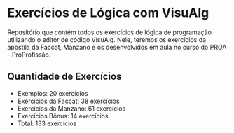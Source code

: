 <h1>Exercícios de Lógica com VisuAlg</h1>
Repositório que contém todos os exercícios de lógica de programação utilizando o editor de código VisuAlg. Nele, teremos os exercícios da apostila da Faccat, Manzano e os desenvolvidos em aula no curso do PROA - ProProfissão.
<h2>Quantidade de Exercícios</h2>
<ul>
  <li>Exemplos: 20 exercícios</li>
  <li>Exercícios da Faccat: 38 exercícios</li>
  <li>Exercícios da Manzano: 61 exercícios</li>
  <li>Exercícios Bônus: 14 exercícios</li>
  <li>Total: 133 exercícios</li>
</ul>
